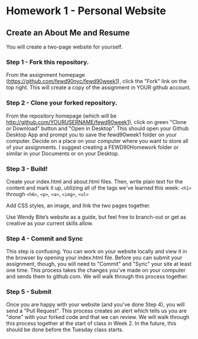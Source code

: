 # Homework 1 - Personal Website

## Create an About Me and Resume

You will create a two-page website for yourself.

### Step 1 - Fork this repository.

From the assignment homepage (https://github.com/fewd90nyc/fewd90week1), click the "Fork" link on the top right. This will create a copy of the assignment in YOUR github account.

### Step 2 - Clone your forked repository.

From the repository homepage (which will be http://github.com/YOURUSERNAME/fewd90week1), click on green "Clone or Download" button and "Open in Desktop". This should open your Github Desktop App and prompt you to save the fewd90week1 folder on your computer. Decide on a place on your computer where you want to store all of your assignments. I suggest creating a FEWD90Homework folder or similar in your Documents or on your Desktop. 

### Step 3 - Build!

Create your index.html and about.html files. Then, write plain text for the content and mark it up, utilizing all of the tags we've learned this week: `<h1>` through `<h6>`, `<p>`, `<a>`, `<img>`, `<ul>`

Add CSS styles, an image, and link the two pages together.

Use Wendy Bite’s website as a guide, but feel free to branch-out or get as creative as your current skills allow.

### Step 4 - Commit and Sync

This step is confusing. You can work on your website locally and view it in the browser by opening your index.html file. Before you can submit your assignment, though, you will need to "Commit" and "Sync" your site at least one time. This process takes the changes you've made on your computer and sends them to github.com. We will walk through this process together.

### Step 5 - Submit

Once you are happy with your website (and you've done Step 4), you will send a "Pull Request". This process creates an alert which tells us you are "done" with your forked code and that we can review. We will walk through this process together at the start of class in Week 2. In the future, this should be done before the Tuesday class starts.
